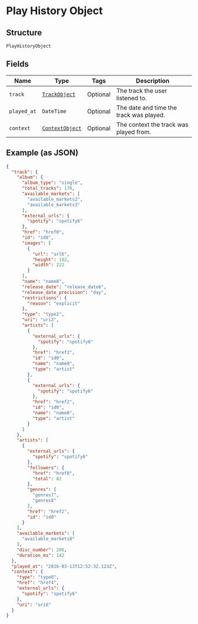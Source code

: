 
# Play History Object

## Structure

`PlayHistoryObject`

## Fields

| Name | Type | Tags | Description |
|  --- | --- | --- | --- |
| `track` | [`TrackObject`](../../doc/models/track-object.md) | Optional | The track the user listened to. |
| `played_at` | `DateTime` | Optional | The date and time the track was played. |
| `context` | [`ContextObject`](../../doc/models/context-object.md) | Optional | The context the track was played from. |

## Example (as JSON)

```json
{
  "track": {
    "album": {
      "album_type": "single",
      "total_tracks": 170,
      "available_markets": [
        "available_markets2",
        "available_markets3"
      ],
      "external_urls": {
        "spotify": "spotify6"
      },
      "href": "href0",
      "id": "id8",
      "images": [
        {
          "url": "url6",
          "height": 182,
          "width": 222
        }
      ],
      "name": "name8",
      "release_date": "release_date6",
      "release_date_precision": "day",
      "restrictions": {
        "reason": "explicit"
      },
      "type": "type2",
      "uri": "uri2",
      "artists": [
        {
          "external_urls": {
            "spotify": "spotify6"
          },
          "href": "href2",
          "id": "id0",
          "name": "name0",
          "type": "artist"
        },
        {
          "external_urls": {
            "spotify": "spotify6"
          },
          "href": "href2",
          "id": "id0",
          "name": "name0",
          "type": "artist"
        }
      ]
    },
    "artists": [
      {
        "external_urls": {
          "spotify": "spotify6"
        },
        "followers": {
          "href": "href0",
          "total": 82
        },
        "genres": [
          "genres7",
          "genres8"
        ],
        "href": "href2",
        "id": "id0"
      }
    ],
    "available_markets": [
      "available_markets8"
    ],
    "disc_number": 206,
    "duration_ms": 142
  },
  "played_at": "2016-03-13T12:52:32.123Z",
  "context": {
    "type": "type8",
    "href": "href4",
    "external_urls": {
      "spotify": "spotify6"
    },
    "uri": "uri6"
  }
}
```

